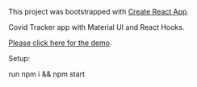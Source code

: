 
This project was bootstrapped with [Create React App](https://github.com/facebook/create-react-app).

Covid Tracker app with Material UI and React Hooks.

[Please click here for the demo](https://covid-19-tracker-992fa.web.app).

Setup:

run npm i && npm start
